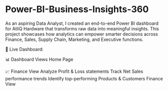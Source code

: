 # Power-BI-Business-Insights-360
As an aspiring Data Analyst, I created an end-to-end Power BI dashboard for AtliQ Hardware that transforms raw data into meaningful insights. This project showcases how analytics can empower smarter decisions across Finance, Sales, Supply Chain, Marketing, and Executive functions.

🔗 Live Dashboard: 


📊 Dashboard Views
Home Page

📈 Finance View
Analyze Profit & Loss statements
Track Net Sales performance trends
Identify top-performing Products & Customers Finance View

